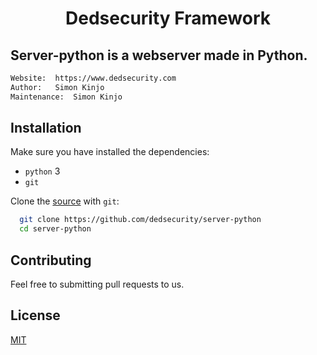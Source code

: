 <h1 align="center"> Dedsecurity Framework</h1>

## Server-python is a webserver made in Python.

```bash
Website:  https://www.dedsecurity.com
Author:   Simon Kinjo
Maintenance:  Simon Kinjo
```

## Installation

Make sure you have installed the dependencies:

  * `python` 3
  * `git`

  Clone the [source] with `git`:
 ```sh
   git clone https://github.com/dedsecurity/server-python
   cd server-python
   ```

 [source]: https://github.com/dedsecurity/server-python

 ## Contributing
Feel free to submitting pull requests to us.
## License
[MIT](https://opensource.org/licenses/MIT)
